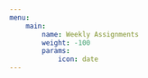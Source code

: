```yaml
---
menu:
    main:
        name: Weekly Assignments
        weight: -100
        params:
            icon: date
---
```


















